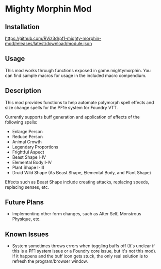 # Mighty Morphin Mod
## Installation

https://github.com/RViz3d/pf1-mighty-morphin-mod/releases/latest/download/module.json

## Usage

This mod works through functions exposed in game.mightymorphin. You can find sample macros for usage in the included macro compendium.

## Description

This mod provides functions to help automate polymorph spell effects and size change spells for the PF1e system for Foundry VTT.

Currently supports buff generation and application of effects of the following spells:
* Enlarge Person
* Reduce Person
* Animal Growth
* Legendary Proportions
* Frightful Aspect
* Beast Shape I-IV
* Elemental Body I-IV
* Plant Shape I-III
* Druid Wild Shape (As Beast Shape, Elemental Body, and Plant Shape)

Effects such as Beast Shape include creating attacks, replacing speeds, replacing senses, etc.

## Future Plans

* Implementing other form changes, such as Alter Self, Monstrous Physique, etc.

## Known Issues

* System sometimes throws errors when toggling buffs off (It's unclear if this is a PF1 system issue or a Foundry core issue, but it's not this mod). If it happens and the buff icon gets stuck, the only real solution is to refresh the program/browser window.
